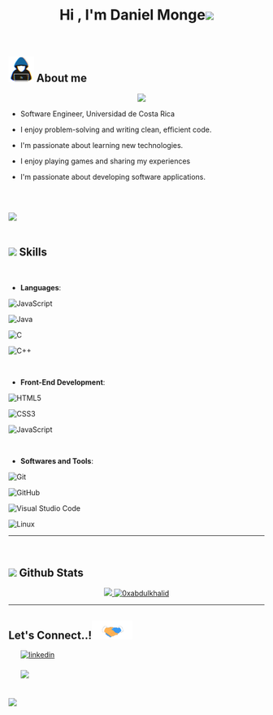 
  

<h1  align="center"><b>Hi , I'm Daniel Monge</b><img  src="https://media.giphy.com/media/hvRJCLFzcasrR4ia7z/giphy.gif"  width="35"></h1>

  

<p  align="center">


</p>

  
  

<br>

  
  
  

## <picture><img src = "https://github.com/0xAbdulKhalid/0xAbdulKhalid/raw/main/assets/mdImages/about_me.gif"  width = 50px></picture> **About me**

  

<picture>  <img  align="right"  src="https://github.com/7oSkaaa/7oSkaaa/blob/main/Images/Right_Side.gif?raw=true"  width = 250px></picture>

  

<br>

  

- Software Engineer, Universidad de Costa Rica

- I enjoy problem-solving and writing clean, efficient code.

- I'm passionate about learning new technologies.

- I enjoy playing games and sharing my experiences

- I'm passionate about developing software applications.

  
  

<br><br>

  

<img  src="https://user-images.githubusercontent.com/73097560/115834477-dbab4500-a447-11eb-908a-139a6edaec5c.gif"><br><br>

  

## <img src="https://media2.giphy.com/media/QssGEmpkyEOhBCb7e1/giphy.gif?cid=ecf05e47a0n3gi1bfqntqmob8g9aid1oyj2wr3ds3mg700bl&rid=giphy.gif"  width ="25"><b> Skills</b>

<br>

  

<p  align="center">

  

-  **Languages**:

![JavaScript](https://img.shields.io/badge/JavaScript%20-%2314354C.svg?style=for-the-badge&logo=javascript&logoColor=white)

![Java](https://img.shields.io/badge/Java-ED8B00?style=for-the-badge&logo=java&logoColor=white)

![C](https://img.shields.io/badge/C%20-%232370ED.svg?style=for-the-badge&logo=c&logoColor=white)

![C++](https://img.shields.io/badge/C++%20-%2300599C.svg?style=for-the-badge&logo=c%2B%2B&logoColor=white)


  

<br>

-  **Front-End Development**:

  

![HTML5](https://img.shields.io/badge/HTML5%20-%23E34F26.svg?style=for-the-badge&logo=html5&logoColor=white)

![CSS3](https://img.shields.io/badge/CSS%20-%231572B6.svg?style=for-the-badge&logo=css3&logoColor=white)

![JavaScript](https://img.shields.io/badge/JavaScript%20-%23F7DF1E.svg?style=for-the-badge&logo=javascript&logoColor=black)

  

<br>

  

-  **Softwares and Tools**:

  

![Git](https://img.shields.io/badge/git-%23F05033.svg?style=for-the-badge&logo=git&logoColor=white)

![GitHub](https://img.shields.io/badge/github-%23121011.svg?style=for-the-badge&logo=github&logoColor=white)

![Visual Studio Code](https://img.shields.io/badge/Visual%20Studio%20Code-0078d7.svg?style=for-the-badge&logo=visual-studio-code&logoColor=white)

![Linux](https://img.shields.io/badge/Linux-FCC624?style=for-the-badge&logo=linux&logoColor=black)

  
  

-----

  

<br>

  
  

## <img src="https://media.giphy.com/media/iY8CRBdQXODJSCERIr/giphy.gif"  width="35"><b> Github Stats </b>

  
  

<div  align="center">

  

<a  href="https://github.com/danielmonge25/">

<img  src="https://github-readme-stats.vercel.app/api?username=danielmonge25&include_all_commits=true&count_private=true&show_icons=true&line_height=20&title_color=7A7ADB&icon_color=2234AE&text_color=D3D3D3&bg_color=0,000000,130F40"  width="450"/>

<img  src="https://github-readme-stats.vercel.app/api/top-langs?username=danielmonge25&show_icons=true&locale=en&layout=compact&line_height=20&title_color=7A7ADB&icon_color=2234AE&text_color=D3D3D3&bg_color=0,000000,130F40"  width="375"  alt="0xabdulkhalid"/>

  

</a>

</div>

  
  
  

-----

  
  

## <b> Let's Connect..!</b><img src="https://github.com/0xAbdulKhalid/0xAbdulKhalid/raw/main/assets/mdImages/handshake.gif"  width ="80">

  

<div  align='left'>

  

<ul>

  



<a  href="https://www.linkedin.com/in/danielmngarc/"  target="_blank">

<img  src="https://img.shields.io/badge/linkedin: danielmngarc-%2300acee.svg?color=405DE6&style=for-the-badge&logo=linkedin&logoColor=white"  alt=linkedin  style="margin-bottom: 5px;"/>

</a>


<br>
  

<br>

  



<a  href="mailto:danielmngarc@gmail.com"  target="_blank">

<img  src="https://img.shields.io/badge/gmail: danielmngarc-%23EA4335.svg?style=for-the-badge&logo=gmail&logoColor=white"  t=mail  style="margin-bottom: 5px;"  />

</a>


</ul>

</div>

  

<br>

<img  src="https://user-images.githubusercontent.com/73097560/115834477-dbab4500-a447-11eb-908a-139a6edaec5c.gif">

<br>

<br>

<br>

  

<div  align='center'>

  
  
  

</div>

<br>

<br>

<br>

<br>

